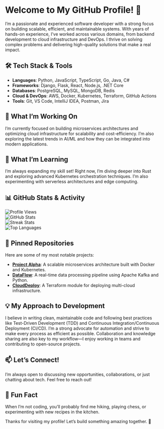 # Welcome to My GitHub Profile! 👋  

I’m a passionate and experienced software developer with a strong focus on building scalable, efficient, and maintainable systems. With years of hands-on experience, I’ve worked across various domains, from backend development to cloud infrastructure and DevOps. I thrive on solving complex problems and delivering high-quality solutions that make a real impact.  

## 🛠️ Tech Stack & Tools  
- **Languages**: Python, JavaScript, TypeScript, Go, Java, C#  
- **Frameworks**: Django, Flask, React, Node.js, .NET Core  
- **Databases**: PostgreSQL, MySQL, MongoDB, Redis  
- **Cloud & DevOps**: AWS, Docker, Kubernetes, Terraform, GitHub Actions  
- **Tools**: Git, VS Code, IntelliJ IDEA, Postman, Jira  

## 🔭 What I’m Working On  
I’m currently focused on building microservices architectures and optimizing cloud infrastructure for scalability and cost-efficiency. I’m also exploring the latest trends in AI/ML and how they can be integrated into modern applications.  

## 🌱 What I’m Learning  
I’m always expanding my skill set! Right now, I’m diving deeper into Rust and exploring advanced Kubernetes orchestration techniques. I’m also experimenting with serverless architectures and edge computing.  

## 📊 GitHub Stats & Activity  

![Profile Views](https://komarev.com/ghpvc/?username=fridrikvaldimar337&color=blue)  
![GitHub Stats](https://github-readme-stats.vercel.app/api?username=fridrikvaldimar337&show_icons=true&theme=radical)  
![Streak Stats](https://github-readme-streak-stats.herokuapp.com/?user=fridrikvaldimar337&theme=radical)  
![Top Languages](https://github-readme-stats.vercel.app/api/top-langs/?username=fridrikvaldimar337&layout=compact&theme=radical)  

## 📌 Pinned Repositories  
Here are some of my most notable projects:  
- **[Project Alpha](https://github.com/fridrikvaldimar337/project-alpha)**: A scalable microservices architecture built with Docker and Kubernetes.  
- **[DataFlow](https://github.com/fridrikvaldimar337/dataflow)**: A real-time data processing pipeline using Apache Kafka and Python.  
- **[CloudDeploy](https://github.com/fridrikvaldimar337/clouddeploy)**: A Terraform module for deploying multi-cloud infrastructure.  

## 💡 My Approach to Development  
I believe in writing clean, maintainable code and following best practices like Test-Driven Development (TDD) and Continuous Integration/Continuous Deployment (CI/CD). I’m a strong advocate for automation and strive to make every process as efficient as possible. Collaboration and knowledge sharing are also key to my workflow—I enjoy working in teams and contributing to open-source projects.  

## 📫 Let’s Connect!  
I’m always open to discussing new opportunities, collaborations, or just chatting about tech. Feel free to reach out!  

## 🎯 Fun Fact  
When I’m not coding, you’ll probably find me hiking, playing chess, or experimenting with new recipes in the kitchen.  

Thanks for visiting my profile! Let’s build something amazing together. 🚀
